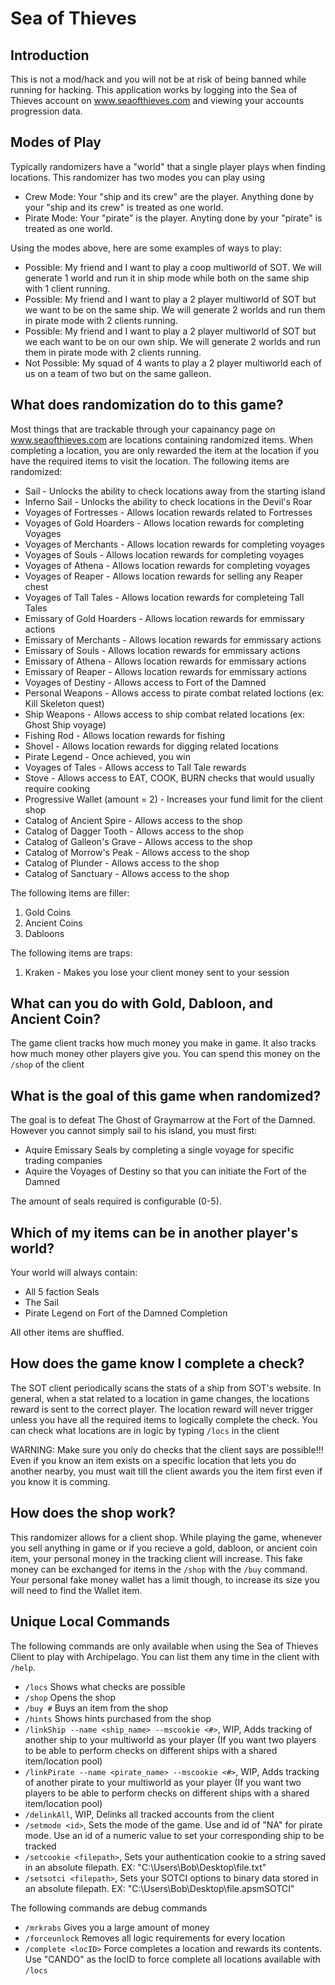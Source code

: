 # Sea of Thieves

## Introduction
This is not a mod/hack and you will not be at risk of being banned while running for hacking.
This application works by logging into the Sea of Thieves account on www.seaofthieves.com and viewing your accounts progression data.

## Modes of Play

Typically randomizers have a "world" that a single player plays when finding locations. This randomizer has two modes you can play using
- Crew Mode: Your "ship and its crew" are the player. Anything done by your "ship and its crew" is treated as one world.
- Pirate Mode: Your "pirate" is the player. Anyting done by your "pirate" is treated as one world.

Using the modes above, here are some examples of ways to play:
- Possible: My friend and I want to play a coop multiworld of SOT. We will generate 1 world and run it in ship mode while both on the same ship with 1 client running.
- Possible: My friend and I want to play a 2 player multiworld of SOT but we want to be on the same ship. We will generate 2 worlds and run them in pirate mode with 2 clients running.
- Possible: My friend and I want to play a 2 player multiworld of SOT but we each want to be on our own ship. We will generate 2 worlds and run them in pirate mode with 2 clients running.
- Not Possible: My squad of 4 wants to play a 2 player multiworld each of us on a team of two but on the same galleon.

## What does randomization do to this game?

Most things that are trackable through your capainancy page on www.seaofthieves.com are locations containing randomized items.
When completing a location, you are only rewarded the item at the location if you have the required items to visit the location.
The following items are randomized:
- Sail - Unlocks the ability to check locations away from the starting island
- Inferno Sail - Unlocks the ability to check locations in the Devil's Roar
- Voyages of Fortresses - Allows location rewards related to Fortresses
- Voyages of Gold Hoarders - Allows location rewards for completing Voyages
- Voyages of Merchants - Allows location rewards for completing  voyages
- Voyages of Souls - Allows location rewards for completing voyages
- Voyages of Athena - Allows location rewards for completing voyages
- Voyages of Reaper - Allows location rewards for selling any Reaper chest
- Voyages of Tall Tales - Allows location rewards for completeing Tall Tales
- Emissary of Gold Hoarders - Allows location rewards for emmissary actions
- Emissary of Merchants - Allows location rewards for emmissary actions
- Emissary of Souls - Allows location rewards for emmissary actions
- Emissary of Athena - Allows location rewards for emmissary actions
- Emissary of Reaper - Allows location rewards for emmissary actions
- Voyages of Destiny - Allows access to Fort of the Damned
- Personal Weapons - Allows access to pirate combat related loctions (ex: Kill Skeleton quest)
- Ship Weapons - Allows access to ship combat related locations (ex: Ghost Ship voyage)
- Fishing Rod - Allows location rewards for fishing
- Shovel - Allows location rewards for digging related locations
- Pirate Legend - Once achieved, you win
- Voyages of Tales - Allows access to Tall Tale rewards
- Stove - Allows access to EAT, COOK, BURN checks that would usually require cooking
- Progressive Wallet (amount = 2) - Increases your fund limit for the client shop
- Catalog of Ancient Spire - Allows access to the shop
- Catalog of Dagger Tooth - Allows access to the shop
- Catalog of Galleon's Grave - Allows access to the shop
- Catalog of Morrow's Peak - Allows access to the shop
- Catalog of Plunder - Allows access to the shop
- Catalog of Sanctuary - Allows access to the shop

The following items are filler:
1. Gold Coins
2. Ancient Coins
3. Dabloons

The following items are traps:
1. Kraken - Makes you lose your client money sent to your session

## What can you do with Gold, Dabloon, and Ancient Coin?
The game client tracks how much money you make in game. It also tracks how much money other players give you.
You can spend this money on the `/shop` of the client

## What is the goal of this game when randomized?

The goal is to defeat The Ghost of Graymarrow at the Fort of the Damned.
However you cannot simply sail to his island, you must first:
* Aquire Emissary Seals by completing a single voyage for specific trading companies
* Aquire the Voyages of Destiny so that you can initiate the Fort of the Damned

The amount of seals required is configurable (0-5).


## Which of my items can be in another player's world?

Your world will always contain:
- All 5 faction Seals 
- The Sail
- Pirate Legend on Fort of the Damned Completion

All other items are shuffled.

## How does the game know I complete a check?
The SOT client periodically scans the stats of a ship from SOT's website. 
In general, when a stat related to a location in game changes, the locations reward is sent to the correct player.
The location reward will never trigger unless you have all the required items to logically complete the check.
You can check what locations are in logic by typing `/locs` in the client

WARNING: Make sure you only do checks that the client says are possible!!! Even if you know an item exists on a specific location that lets you do another nearby, you must wait till the client awards you the item first even if you know it is comming.

## How does the shop work?
This randomizer allows for a client shop. While playing the game, whenever you sell anything in game or if you recieve a gold, dabloon, or ancient coin item, your personal money in the tracking client will increase. This fake money can be exchanged for items in the `/shop` with the `/buy` command.
Your personal fake money wallet has a limit though, to increase its size you will need to find the Wallet item.

## Unique Local Commands

The following commands are only available when using the Sea of Thieves Client to play with Archipelago. You can list them any time in the client with `/help`.

* `/locs` Shows what checks are possible
* `/shop` Opens the shop
* `/buy #` Buys an item from the shop
* `/hints` Shows hints purchased from the shop
* `/linkShip --name <ship_name> --mscookie <#>`, WIP, Adds tracking of another ship to your multiworld as your player (If you want two players to be able to perform checks on different ships with a shared item/location pool)
* `/linkPirate --name <pirate_name> --mscookie <#>`, WIP, Adds tracking of another pirate to your multiworld as your player (If you want two players to be able to perform checks on different ships with a shared item/location pool)
* `/delinkAll`, WIP, Delinks all tracked accounts from the client
* `/setmode <id>`, Sets the mode of the game. Use and id of "NA" for pirate mode. Use an id of a numeric value to set your corresponding ship to be tracked
* `/setcookie <filepath>`, Sets your authentication cookie to a string saved in an absolute filepath. EX: "C:\Users\Bob\Desktop\file.txt"
* `/setsotci <filepath>`, Sets your SOTCI options to binary data stored in an absolute filepath. EX: "C:\Users\Bob\Desktop\file.apsmSOTCI"

The following commands are debug commands

* `/mrkrabs` Gives you a large amount of money
* `/forceunlock` Removes all logic requirements for every location
* `/complete <locID>` Force completes a location and rewards its contents. Use "CANDO" as the locID to force complete all locations available with `/locs`
